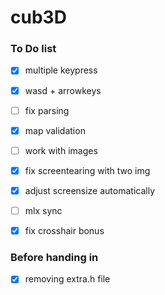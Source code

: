 # cub3D

### To Do list
- [x] multiple keypress
- [x] wasd + arrowkeys
- [ ] fix parsing
- [x] map validation
- [ ] work with images
- [x] fix screentearing with two img
- [x] adjust screensize automatically
- [ ] mlx sync

- [x] fix crosshair bonus

### Before handing in
- [x] removing extra.h file